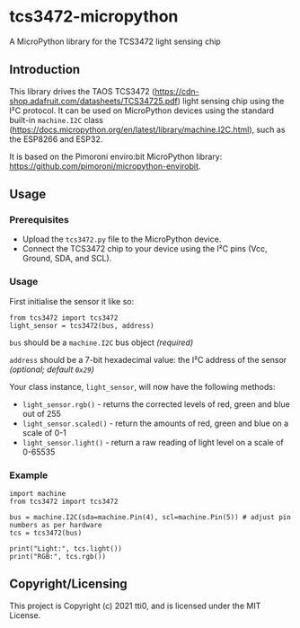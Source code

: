 # tcs3472-micropython

A MicroPython library for the TCS3472 light sensing chip

## Introduction

This library drives the TAOS TCS3472 (https://cdn-shop.adafruit.com/datasheets/TCS34725.pdf) light sensing chip using the I²C protocol. It can be used on MicroPython devices using the standard built-in `machine.I2C` class (https://docs.micropython.org/en/latest/library/machine.I2C.html), such as the ESP8266 and ESP32.

It is based on the Pimoroni enviro:bit MicroPython library: https://github.com/pimoroni/micropython-envirobit.

## Usage

### Prerequisites

+ Upload the `tcs3472.py` file to the MicroPython device.
+ Connect the TCS3472 chip to your device using the I²C pins (Vcc, Ground, SDA, and SCL).

### Usage

First initialise the sensor it like so:

```
from tcs3472 import tcs3472
light_sensor = tcs3472(bus, address) 
```

`bus` should be a `machine.I2C` bus object *(required)*

`address` should be a 7-bit hexadecimal value: the I²C address of the sensor *(optional; default `0x29`)*


Your class instance, `light_sensor`, will now have the following methods:

* `light_sensor.rgb()` - returns the corrected levels of red, green and blue out of 255  
* `light_sensor.scaled()` - return the amounts of red, green and blue on a scale of 0-1 
* `light_sensor.light()` - return a raw reading of light level on a scale of 0-65535 

### Example

```
import machine
from tcs3472 import tcs3472

bus = machine.I2C(sda=machine.Pin(4), scl=machine.Pin(5)) # adjust pin numbers as per hardware
tcs = tcs3472(bus)

print("Light:", tcs.light())
print("RGB:", tcs.rgb())
```

## Copyright/Licensing

This project is Copyright (c) 2021 tti0, and is licensed under the MIT License.
